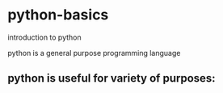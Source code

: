 # python-basics
introduction to python

python is a general purpose programming language

## python is useful for variety of purposes:



